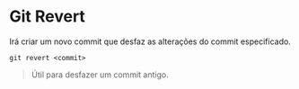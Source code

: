 # Git Revert
Irá criar um novo commit que desfaz as alterações do commit especificado.
```
git revert <commit>
```
> Útil para desfazer um commit antigo.
